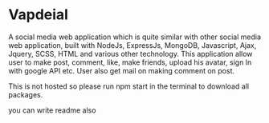 # Vapdeial
A social media web application which is quite similar with other social media web application, built with NodeJs, ExpressJs,
MongoDB, Javascript, Ajax, Jquery, SCSS, HTML and various other technology. This application allow user to make post,
comment, like, make friends, upload his avatar, sign In with google API etc. User also get mail on making comment on post.

This is not hosted so please
run npm start in the terminal to download all packages.

you can write readme also
